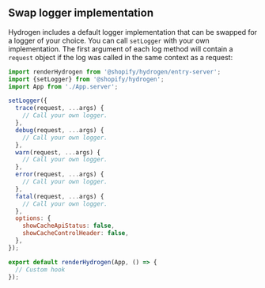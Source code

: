 ## Swap logger implementation

Hydrogen includes a default logger implementation that can be swapped for a logger of your choice. You can call `setLogger` with your own implementation. The first argument of each log method will contain a `request` object if the log was called in the same context as a request:

```js
import renderHydrogen from '@shopify/hydrogen/entry-server';
import {setLogger} from '@shopify/hydrogen';
import App from './App.server';

setLogger({
  trace(request, ...args) {
    // Call your own logger.
  },
  debug(request, ...args) {
    // Call your own logger.
  },
  warn(request, ...args) {
    // Call your own logger.
  },
  error(request, ...args) {
    // Call your own logger.
  },
  fatal(request, ...args) {
    // Call your own logger.
  },
  options: {
    showCacheApiStatus: false,
    showCacheControlHeader: false,
  },
});

export default renderHydrogen(App, () => {
  // Custom hook
});
```
